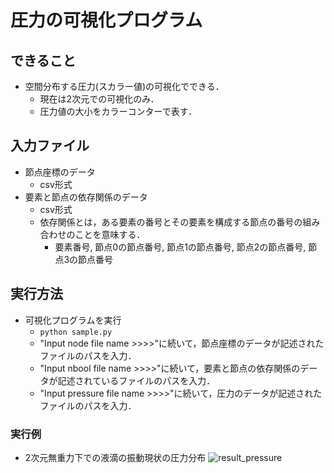 # 圧力の可視化プログラム
## できること
* 空間分布する圧力(スカラー値)の可視化でできる．
    + 現在は2次元での可視化のみ．
    + 圧力値の大小をカラーコンターで表す．
## 入力ファイル
* 節点座標のデータ
    + csv形式
* 要素と節点の依存関係のデータ
    + csv形式
    + 依存関係とは，ある要素の番号とその要素を構成する節点の番号の組み合わせのことを意味する．
        - 要素番号, 節点0の節点番号, 節点1の節点番号, 節点2の節点番号, 節点3の節点番号
## 実行方法
* 可視化プログラムを実行
    + `python sample.py`
    + "Input node file name >>>>"に続いて，節点座標のデータが記述されたファイルのパスを入力．
    + "Input nbool file name >>>>"に続いて，要素と節点の依存関係のデータが記述されているファイルのパスを入力．
    + "Input pressure file name >>>>"に続いて，圧力のデータが記述されたファイルのパスを入力．
### 実行例
* 2次元無重力下での液滴の振動現状の圧力分布
![result_pressure](https://gyazo.com/6cf1f3d0dd4755b8f50b039a0a180625/raw)
